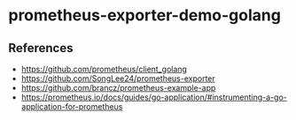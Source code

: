 # prometheus-exporter-demo-golang

## References

- https://github.com/prometheus/client_golang
- https://github.com/SongLee24/prometheus-exporter
- https://github.com/brancz/prometheus-example-app
- https://prometheus.io/docs/guides/go-application/#instrumenting-a-go-application-for-prometheus